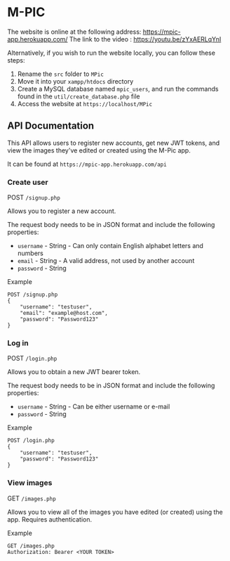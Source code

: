 # M-PIC
The website is online at the following address: <a href="https://mpic-app.herokuapp.com/">https://mpic-app.herokuapp.com/</a>
The link to the video : <a href="https://youtu.be/zYxAERLqYnI">https://youtu.be/zYxAERLqYnI</a>

Alternatively, if you wish to run the website locally, you can follow these steps:
1. Rename the `src` folder to `MPic`
2. Move it into your `xampp/htdocs` directory
3. Create a MySQL database named `mpic_users`, and run the commands found in the `util/create_database.php` file
4. Access the website at `https://localhost/MPic`

## API Documentation
This API allows users to register new accounts, get new JWT tokens, and view the images they've edited or created using the M-Pic app.

It can be found at `https://mpic-app.herokuapp.com/api`

### Create user
POST `/signup.php`

Allows you to register a new account.

The request body needs to be in JSON format and include the following properties:
- `username` - String - Can only contain English alphabet letters and numbers
- `email` - String - A valid address, not used by another account
- `password` - String

Example
```
POST /signup.php
{
    "username": "testuser",
    "email": "example@host.com",
    "password": "Password123"
}
```

### Log in
POST `/login.php`

Allows you to obtain a new JWT bearer token.

The request body needs to be in JSON format and include the following properties:
- `username` - String - Can be either username or e-mail
- `password` - String

Example
```
POST /login.php
{
    "username": "testuser",
    "password": "Password123"
}
```

### View images
GET `/images.php`

Allows you to view all of the images you have edited (or created) using the app. Requires authentication.

Example
```
GET /images.php
Authorization: Bearer <YOUR TOKEN>
```
